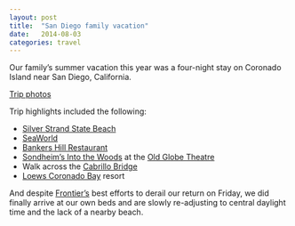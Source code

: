 ```yaml
---
layout: post
title:  "San Diego family vacation"
date:   2014-08-03
categories: travel
---
```


Our family’s summer vacation this year was a four-night stay on Coronado Island near San Diego, California.  

[Trip photos][8]

Trip highlights included the following:

* [Silver Strand State Beach][1]
* [SeaWorld][2]
* [Bankers Hill Restaurant][3]
* [Sondheim’s Into the Woods][4] at the [Old Globe Theatre][5]
* Walk across the [Cabrillo Bridge][5]
* [Loews Coronado Bay][6] resort

And despite [Frontier’s][7] best efforts to derail our return on Friday, we did finally arrive at our own beds and are slowly re-adjusting to central daylight time and the lack of a nearby beach.

[1]: http://www.parks.ca.gov/?page_id=654
[2]: http://seaworldparks.com/en/seaworld-sandiego/
[3]: http://www.bankershillsd.com/
[4]: http://en.wikipedia.org/wiki/Into_the_Woods
[5]: http://www.theoldglobe.org/
[6]: http://en.wikipedia.org/wiki/Cabrillo_Bridge
[7]: http://www.loewshotels.com/en/Coronado-Bay-Resort
[8]: http://photos.brull.me/Travel/2014-San-Diego-vacation